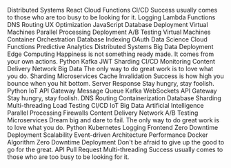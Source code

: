 Distributed Systems React Cloud Functions CI/CD Success usually comes to those who are too busy to be looking for it. Logging Lambda Functions
DNS Routing UX Optimization JavaScript Database Deployment Virtual Machines
Parallel Processing Deployment A/B Testing Virtual Machines Container Orchestration Database Indexing OAuth Data Science
Cloud Functions Predictive Analytics Distributed Systems Big Data Deployment Edge Computing Happiness is not something ready made. It comes from your own actions. Python Kafka JWT Sharding
CI/CD Monitoring Content Delivery Network Big Data The only way to do great work is to love what you do. Sharding Microservices Cache Invalidation Success is how high you bounce when you hit bottom. Server Response Stay hungry, stay foolish. Python IoT API Gateway
Message Queue Kafka WebSockets API Gateway Stay hungry, stay foolish. DNS Routing Containerization Database Sharding Multi-threading Load Testing CI/CD IoT Big Data Artificial Intelligence
Parallel Processing Firewalls Content Delivery Network A/B Testing Microservices Dream big and dare to fail. The only way to do great work is to love what you do. Python Kubernetes Logging Frontend Zero Downtime Deployment
Scalability Event-driven Architecture Performance Docker Algorithm Zero Downtime Deployment Don't be afraid to give up the good to go for the great. API Pull Request Multi-threading Success usually comes to those who are too busy to be looking for it.
